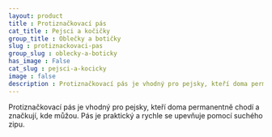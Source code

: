 ```yaml
---
layout: product
title : Protiznačkovací pás
cat_title : Pejsci a kočičky
group_title : Oblečky a botičky
slug : protiznackovaci-pas
group_slug : oblecky-a-boticky
has_image : False
cat_slug : pejsci-a-kocicky
image : false
description : Protiznačkovací pás je vhodný pro pejsky, kteří doma permanentně chodí a značkují, kde můžou. Pás je praktický a rychle se upevňuje pomocí suchého zipu.
---
```


Protiznačkovací pás je vhodný pro pejsky, kteří doma permanentně chodí a značkují, kde můžou. Pás je praktický a rychle se upevňuje pomocí suchého zipu.

